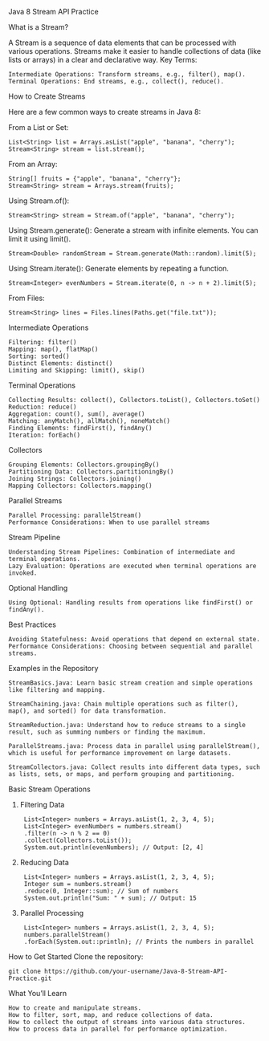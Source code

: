 Java 8 Stream API Practice

What is a Stream?

A Stream is a sequence of data elements that can be processed with various operations. Streams make it easier to handle collections of data (like lists or arrays) in a clear and declarative way.
Key Terms:

    Intermediate Operations: Transform streams, e.g., filter(), map().
    Terminal Operations: End streams, e.g., collect(), reduce().


How to Create Streams

Here are a few common ways to create streams in Java 8:

From a List or Set:

    List<String> list = Arrays.asList("apple", "banana", "cherry");
    Stream<String> stream = list.stream();

From an Array:

    String[] fruits = {"apple", "banana", "cherry"};
    Stream<String> stream = Arrays.stream(fruits);

Using Stream.of():

    Stream<String> stream = Stream.of("apple", "banana", "cherry");

Using Stream.generate(): Generate a stream with infinite elements. You can limit it using limit().

    Stream<Double> randomStream = Stream.generate(Math::random).limit(5);

Using Stream.iterate(): Generate elements by repeating a function.

    Stream<Integer> evenNumbers = Stream.iterate(0, n -> n + 2).limit(5);

From Files:

    Stream<String> lines = Files.lines(Paths.get("file.txt"));


Intermediate Operations

    Filtering: filter()
    Mapping: map(), flatMap()
    Sorting: sorted()
    Distinct Elements: distinct()
    Limiting and Skipping: limit(), skip()

Terminal Operations

    Collecting Results: collect(), Collectors.toList(), Collectors.toSet()
    Reduction: reduce()
    Aggregation: count(), sum(), average()
    Matching: anyMatch(), allMatch(), noneMatch()
    Finding Elements: findFirst(), findAny()
    Iteration: forEach()

Collectors

    Grouping Elements: Collectors.groupingBy()
    Partitioning Data: Collectors.partitioningBy()
    Joining Strings: Collectors.joining()
    Mapping Collectors: Collectors.mapping()

Parallel Streams

    Parallel Processing: parallelStream()
    Performance Considerations: When to use parallel streams

Stream Pipeline

    Understanding Stream Pipelines: Combination of intermediate and terminal operations.
    Lazy Evaluation: Operations are executed when terminal operations are invoked.

Optional Handling

    Using Optional: Handling results from operations like findFirst() or findAny().

Best Practices

    Avoiding Statefulness: Avoid operations that depend on external state.
    Performance Considerations: Choosing between sequential and parallel streams.


Examples in the Repository

    StreamBasics.java: Learn basic stream creation and simple operations like filtering and mapping.

    StreamChaining.java: Chain multiple operations such as filter(), map(), and sorted() for data transformation.

    StreamReduction.java: Understand how to reduce streams to a single result, such as summing numbers or finding the maximum.

    ParallelStreams.java: Process data in parallel using parallelStream(), which is useful for performance improvement on large datasets.

    StreamCollectors.java: Collect results into different data types, such as lists, sets, or maps, and perform grouping and partitioning.



Basic Stream Operations
1. Filtering Data
 
        List<Integer> numbers = Arrays.asList(1, 2, 3, 4, 5);
        List<Integer> evenNumbers = numbers.stream()
        .filter(n -> n % 2 == 0)
        .collect(Collectors.toList());
        System.out.println(evenNumbers); // Output: [2, 4]


2. Reducing Data

        List<Integer> numbers = Arrays.asList(1, 2, 3, 4, 5);
        Integer sum = numbers.stream()
        .reduce(0, Integer::sum); // Sum of numbers
        System.out.println("Sum: " + sum); // Output: 15


3. Parallel Processing

        List<Integer> numbers = Arrays.asList(1, 2, 3, 4, 5);
        numbers.parallelStream()
        .forEach(System.out::println); // Prints the numbers in parallel

How to Get Started
Clone the repository:

    git clone https://github.com/your-username/Java-8-Stream-API-Practice.git


What You’ll Learn

    How to create and manipulate streams.
    How to filter, sort, map, and reduce collections of data.
    How to collect the output of streams into various data structures.
    How to process data in parallel for performance optimization.